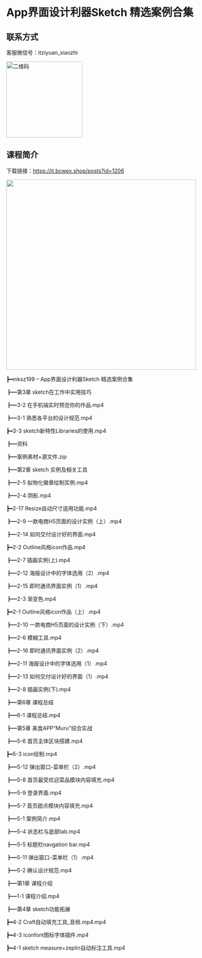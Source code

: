# App界面设计利器Sketch 精选案例合集

## 联系方式

客服微信号：itziyuan_xiaozhi

<img src="https://ziyuanyun.oss-cn-guangzhou.aliyuncs.com/common/20240614073449/666b82192834a.jpg" width="200" height="200" alt="二维码">

## 课程简介

下载链接：https://it.bcwex.shop/posts?id=1206

<img src="https://ziyuanyun.oss-cn-guangzhou.aliyuncs.com/yun/20240515153638/664466062f00c.jpg" width="500" alt="">

  ┣━mksz199 &#8211; App界面设计利器Sketch 精选案例合集

 ┣━第3章 sketch在工作中实用技巧

 ┣━3-2 在手机端实时预览你的作品.mp4

 ┣━3-1 熟悉各平台的设计规范.mp4

 ┣━3-3 sketch新特性Libraries的使用.mp4

 ┣━资料

 ┣━案例素材+源文件.zip

 ┣━第2章 sketch 实例及相关工具

 ┣━2-5 拟物化徽章绘制实例.mp4

 ┣━2-4 阴影.mp4

 ┣━2-17 Resize自动尺寸适用功能.mp4

 ┣━2-9 一款电商H5页面的设计实例（上）.mp4

 ┣━2-14 如何交付设计好的界面.mp4

 ┣━2-2 Outline风格icon作品.mp4

 ┣━2-7 插画实例(上).mp4

 ┣━2-12 海报设计中的字体选用（2）.mp4

 ┣━2-15 即时通讯界面实例（1）.mp4

 ┣━2-3 渐变色.mp4

 ┣━2-1 Outline风格icon作品（上）.mp4

 ┣━2-10 一款电商H5页面的设计实例（下）.mp4

 ┣━2-6 模糊工具.mp4

 ┣━2-16 即时通讯界面实例（2）.mp4

 ┣━2-11 海报设计中的字体选用（1）.mp4

 ┣━2-13 如何交付设计好的界面（1）.mp4

 ┣━2-8 插画实例(下).mp4

 ┣━第6章 课程总结

 ┣━6-1 课程总结.mp4

 ┣━第5章 美食APP“Muru”综合实战

 ┣━5-6 首页主体区块搭建.mp4

 ┣━5-3 icon绘制.mp4

 ┣━5-12 弹出窗口-菜单栏（2）.mp4

 ┣━5-8 首页最受欢迎菜品模块内容填充.mp4

 ┣━5-9 登录界面.mp4

 ┣━5-7 首页甜点模块内容填充.mp4

 ┣━5-1 案例简介.mp4

 ┣━5-4 状态栏与底部tab.mp4

 ┣━5-5 标题栏navgation bar.mp4

 ┣━5-11 弹出窗口-菜单栏（1）.mp4

 ┣━5-2 确认设计规范.mp4

 ┣━第1章 课程介绍

 ┣━1-1 课程介绍.mp4

 ┣━第4章 sketch功能拓展

 ┣━4-2 Craft自动填充工具_音频.mp4.mp4

 ┣━4-3 iconfont图标字体插件.mp4

 ┣━4-1 sketch measure+zeplin自动标注工具.mp4

  